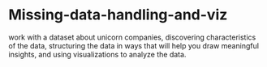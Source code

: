 # Missing-data-handling-and-viz
work with a dataset about unicorn companies, discovering characteristics of the data, structuring the data in ways that will help you draw meaningful insights, and using visualizations to analyze the data.
